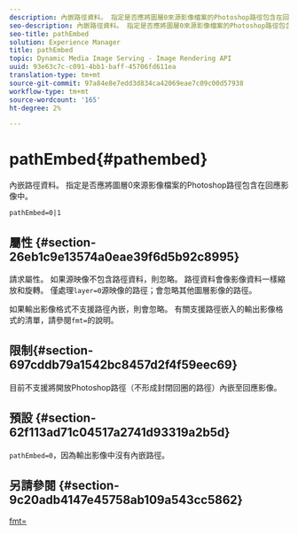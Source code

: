 ```yaml
---
description: 內嵌路徑資料。 指定是否應將圖層0來源影像檔案的Photoshop路徑包含在回應影像中。
seo-description: 內嵌路徑資料。 指定是否應將圖層0來源影像檔案的Photoshop路徑包含在回應影像中。
seo-title: pathEmbed
solution: Experience Manager
title: pathEmbed
topic: Dynamic Media Image Serving - Image Rendering API
uuid: 93e63c7c-c091-4bb1-baff-45706fd611ea
translation-type: tm+mt
source-git-commit: 97a84e8e7edd3d834ca42069eae7c09c00d57938
workflow-type: tm+mt
source-wordcount: '165'
ht-degree: 2%

---
```



# pathEmbed{#pathembed}

內嵌路徑資料。 指定是否應將圖層0來源影像檔案的Photoshop路徑包含在回應影像中。

`pathEmbed=0|1`

## 屬性 {#section-26eb1c9e13574a0eae39f6d5b92c8995}

請求屬性。 如果源映像不包含路徑資料，則忽略。 路徑資料會像影像資料一樣縮放和旋轉。 僅處理`layer=0`源映像的路徑；會忽略其他圖層影像的路徑。

如果輸出影像格式不支援路徑內嵌，則會忽略。 有關支援路徑嵌入的輸出影像格式的清單，請參閱`fmt=`的說明。

## 限制{#section-697cddb79a1542bc8457d2f4f59eec69}

目前不支援將開放Photoshop路徑（不形成封閉回圈的路徑）內嵌至回應影像。

## 預設 {#section-62f113ad71c04517a2741d93319a2b5d}

`pathEmbed=0`，因為輸出影像中沒有內嵌路徑。

## 另請參閱 {#section-9c20adb4147e45758ab109a543cc5862}

[fmt=](../../../../../is-api/http-ref/image-serving-api-ref/c-http-protocol-reference/c-command-reference/r-is-http-fmt.md#reference-cdf10043423b45ba9fe15157fb3ae37a)
